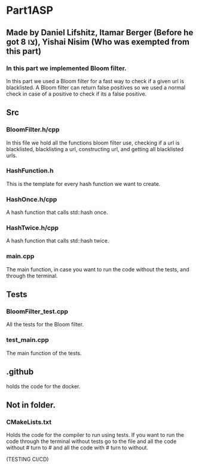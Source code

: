 # Part1ASP

## Made by Daniel Lifshitz, Itamar Berger (Before he got צו 8), Yishai Nisim (Who was exempted from this part)

### In this part we implemented Bloom filter.

In this part we used a Bloom filter for a fast way to check if a given url is blacklisted.
A Bloom filter can return false positives so we used a normal check in case of a positive to check if its a false positive.

## Src

### BloomFilter.h/cpp

In this file we hold all the functions bloom filter use, checking if a url is blacklisted, blacklisting a url, constructing url, and getting all blacklisted urls.

### HashFunction.h

This is the template for every hash function we want to create.

### HashOnce.h/cpp

A hash function that calls std::hash once.

### HashTwice.h/cpp

A hash function that calls std::hash twice.

### main.cpp

The main function, in case you want to run the code without the tests, and through the terminal.

## Tests

### BloomFilter_test.cpp

All the tests for the Bloom filter.

### test_main.cpp

The main function of the tests.

## .github

holds the code for the docker.

## Not in folder.

### CMakeLists.txt

Holds the code for the compiler to run using tests.
If you want to run the code through the terminal without tests go to the file and all the code without # turn to # and all the code with # turn to without.



(TESTING CI/CD)
